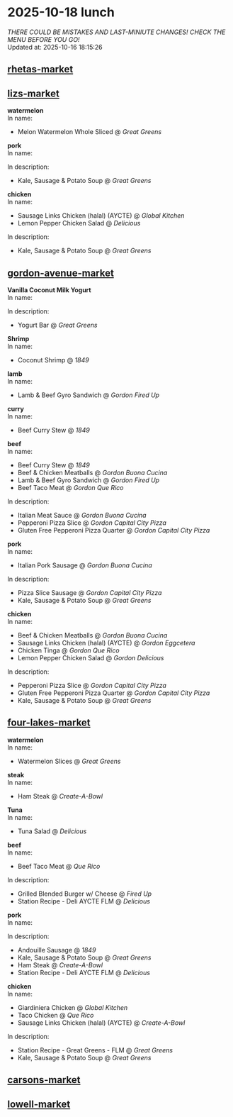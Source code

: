 # 2025-10-18 lunch  
*THERE COULD BE MISTAKES AND LAST-MINIUTE CHANGES! CHECK THE MENU BEFORE YOU GO!*  
Updated at: 2025-10-16 18:15:26  
## [rhetas-market](https://wisc-housingdining.nutrislice.com/menu/rhetas-market/lunch/2025-10-18)  
## [lizs-market](https://wisc-housingdining.nutrislice.com/menu/lizs-market/lunch/2025-10-18)  
**watermelon**  
In name:   
 - Melon Watermelon Whole Sliced @ *Great Greens*  
  
**pork**  
In name:   
  
In description:   
 - Kale, Sausage & Potato Soup @ *Great Greens*  
  
**chicken**  
In name:   
 - Sausage Links Chicken (halal) (AYCTE) @ *Global Kitchen*  
 - Lemon Pepper Chicken Salad @ *Delicious*  
  
In description:   
 - Kale, Sausage & Potato Soup @ *Great Greens*  
  
## [gordon-avenue-market](https://wisc-housingdining.nutrislice.com/menu/gordon-avenue-market/lunch/2025-10-18)  
**Vanilla Coconut Milk Yogurt**  
In name:   
  
In description:   
 - Yogurt Bar @ *Great Greens*  
  
**Shrimp**  
In name:   
 - Coconut Shrimp @ *1849*  
  
**lamb**  
In name:   
 - Lamb & Beef Gyro Sandwich @ *Gordon Fired Up*  
  
**curry**  
In name:   
 - Beef Curry Stew @ *1849*  
  
**beef**  
In name:   
 - Beef Curry Stew @ *1849*  
 - Beef & Chicken Meatballs @ *Gordon Buona Cucina*  
 - Lamb & Beef Gyro Sandwich @ *Gordon Fired Up*  
 - Beef Taco Meat @ *Gordon Que Rico*  
  
In description:   
 - Italian Meat Sauce @ *Gordon Buona Cucina*  
 - Pepperoni Pizza Slice @ *Gordon Capital City Pizza*  
 - Gluten Free Pepperoni Pizza Quarter @ *Gordon Capital City Pizza*  
  
**pork**  
In name:   
 - Italian Pork Sausage @ *Gordon Buona Cucina*  
  
In description:   
 - Pizza Slice Sausage @ *Gordon Capital City Pizza*  
 - Kale, Sausage & Potato Soup @ *Great Greens*  
  
**chicken**  
In name:   
 - Beef & Chicken Meatballs @ *Gordon Buona Cucina*  
 - Sausage Links Chicken (halal) (AYCTE) @ *Gordon Eggcetera*  
 - Chicken Tinga @ *Gordon Que Rico*  
 - Lemon Pepper Chicken Salad @ *Gordon Delicious*  
  
In description:   
 - Pepperoni Pizza Slice @ *Gordon Capital City Pizza*  
 - Gluten Free Pepperoni Pizza Quarter @ *Gordon Capital City Pizza*  
 - Kale, Sausage & Potato Soup @ *Great Greens*  
  
## [four-lakes-market](https://wisc-housingdining.nutrislice.com/menu/four-lakes-market/lunch/2025-10-18)  
**watermelon**  
In name:   
 - Watermelon Slices @ *Great Greens*  
  
**steak**  
In name:   
 - Ham Steak @ *Create-A-Bowl*  
  
**Tuna**  
In name:   
 - Tuna Salad @ *Delicious*  
  
**beef**  
In name:   
 - Beef Taco Meat @ *Que Rico*  
  
In description:   
 - Grilled Blended Burger w/ Cheese @ *Fired Up*  
 - Station Recipe - Deli  AYCTE FLM @ *Delicious*  
  
**pork**  
In name:   
  
In description:   
 - Andouille Sausage @ *1849*  
 - Kale, Sausage & Potato Soup @ *Great Greens*  
 - Ham Steak @ *Create-A-Bowl*  
 - Station Recipe - Deli  AYCTE FLM @ *Delicious*  
  
**chicken**  
In name:   
 - Giardiniera Chicken @ *Global Kitchen*  
 - Taco Chicken @ *Que Rico*  
 - Sausage Links Chicken (halal) (AYCTE) @ *Create-A-Bowl*  
  
In description:   
 - Station Recipe - Great Greens - FLM @ *Great Greens*  
 - Kale, Sausage & Potato Soup @ *Great Greens*  
  
## [carsons-market](https://wisc-housingdining.nutrislice.com/menu/carsons-market/lunch/2025-10-18)  
## [lowell-market](https://wisc-housingdining.nutrislice.com/menu/lowell-market/lunch/2025-10-18)  
  
